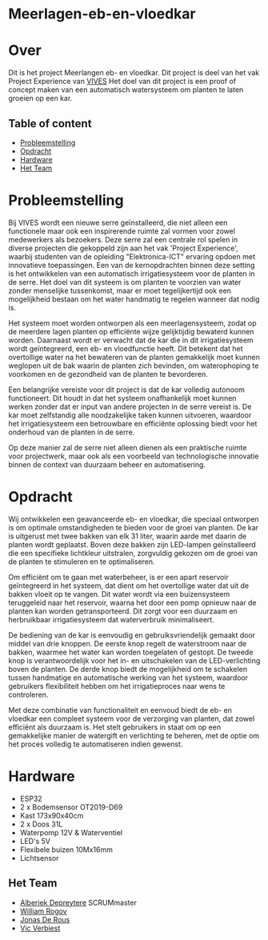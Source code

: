 # Meerlagen-eb-en-vloedkar

# Over
Dit is het project Meerlangen eb- en vloedkar. Dit project is deel van het vak Project Experience van [VIVES](https://www.vives.be/en)
Het doel van dit project is een proof of concept maken van een automatisch watersysteem om planten te laten groeien op een kar.

## Table of content
- [Probleemstelling](#probleemstelling)
- [Opdracht](#opdracht)
- [Hardware](#hardware)
- [Het Team](#het-team)

# Probleemstelling
Bij VIVES wordt een nieuwe serre geïnstalleerd, die niet alleen een functionele maar ook een inspirerende ruimte zal vormen voor zowel medewerkers als bezoekers. Deze serre zal een centrale rol spelen in diverse projecten die gekoppeld zijn aan het vak 'Project Experience', waarbij studenten van de opleiding "Elektronica-ICT" ervaring opdoen met innovatieve toepassingen. Een van de kernopdrachten binnen deze setting is het ontwikkelen van een automatisch irrigatiesysteem voor de planten in de serre. Het doel van dit systeem is om planten te voorzien van water zonder menselijke tussenkomst, maar er moet tegelijkertijd ook een mogelijkheid bestaan om het water handmatig te regelen wanneer dat nodig is.

Het systeem moet worden ontworpen als een meerlagensysteem, zodat op de meerdere lagen planten op efficiënte wijze gelijktijdig bewaterd kunnen worden. Daarnaast wordt er verwacht dat de kar die in dit irrigatiesysteem wordt geïntegreerd, een eb- en vloedfunctie heeft. Dit betekent dat het overtollige water na het bewateren van de planten gemakkelijk moet kunnen weglopen uit de bak waarin de planten zich bevinden, om waterophoping te voorkomen en de gezondheid van de planten te bevorderen.

Een belangrijke vereiste voor dit project is dat de kar volledig autonoom functioneert. Dit houdt in dat het systeem onafhankelijk moet kunnen werken zonder dat er input van andere projecten in de serre vereist is. De kar moet zelfstandig alle noodzakelijke taken kunnen uitvoeren, waardoor het irrigatiesysteem een betrouwbare en efficiënte oplossing biedt voor het onderhoud van de planten in de serre.

Op deze manier zal de serre niet alleen dienen als een praktische ruimte voor projectwerk, maar ook als een voorbeeld van technologische innovatie binnen de context van duurzaam beheer en automatisering.

# Opdracht
Wij ontwikkelen een geavanceerde eb- en vloedkar, die speciaal ontworpen is om optimale omstandigheden te bieden voor de groei van planten. De kar is uitgerust met twee bakken van elk 31 liter, waarin aarde met daarin de planten wordt geplaatst. Boven deze bakken zijn LED-lampen geïnstalleerd die een specifieke lichtkleur uitstralen, zorgvuldig gekozen om de groei van de planten te stimuleren en te optimaliseren.

Om efficiënt om te gaan met waterbeheer, is er een apart reservoir geïntegreerd in het systeem, dat dient om het overtollige water dat uit de bakken vloeit op te vangen. Dit water wordt via een buizensysteem teruggeleid naar het reservoir, waarna het door een pomp opnieuw naar de planten kan worden getransporteerd. Dit zorgt voor een duurzaam en herbruikbaar irrigatiesysteem dat waterverbruik minimaliseert.

De bediening van de kar is eenvoudig en gebruiksvriendelijk gemaakt door middel van drie knoppen. De eerste knop regelt de waterstroom naar de bakken, waarmee het water kan worden toegelaten of gestopt. De tweede knop is verantwoordelijk voor het in- en uitschakelen van de LED-verlichting boven de planten. De derde knop biedt de mogelijkheid om te schakelen tussen handmatige en automatische werking van het systeem, waardoor gebruikers flexibiliteit hebben om het irrigatieproces naar wens te controleren.

Met deze combinatie van functionaliteit en eenvoud biedt de eb- en vloedkar een compleet systeem voor de verzorging van planten, dat zowel efficiënt als duurzaam is. Het stelt gebruikers in staat om op een gemakkelijke manier de watergift en verlichting te beheren, met de optie om het proces volledig te automatiseren indien gewenst.

# Hardware
- ESP32
- 2 x Bodemsensor OT2019-D69
- Kast 173x90x40cm
- 2 x Doos 31L
- Waterpomp 12V & Waterventiel 
- LED's 5V
- Flexibele buizen 10Mx16mm
- Lichtsensor <vul type in als we het weten>

## Het Team
- [Alberiek Depreytere](https://github.com/AlberiekDepreytere) SCRUMmaster
- [William Rogov](https://github.com/Rwill03)
- [Jonas De Rous](https://github.com/JonasTBUP)
- [Vic Verbiest](https://github.com/Vic-Verbiest)


